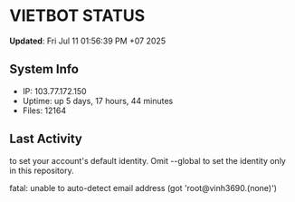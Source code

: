 # VIETBOT STATUS
**Updated**: Fri Jul 11 01:56:39 PM +07 2025

## System Info
- IP: 103.77.172.150
- Uptime: up 5 days, 17 hours, 44 minutes
- Files: 12164

## Last Activity

to set your account's default identity.
Omit --global to set the identity only in this repository.

fatal: unable to auto-detect email address (got 'root@vinh3690.(none)')
